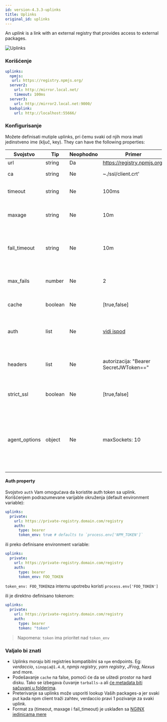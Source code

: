 ```yaml
---
id: version-4.3.3-uplinks
title: Uplinks
original_id: uplinks
---
```


An *uplink* is a link with an external registry that provides access to external packages.

![Uplinks](https://user-images.githubusercontent.com/558752/52976233-fb0e3980-33c8-11e9-8eea-5415e6018144.png)

### Korišćenje

```yaml
uplinks:
  npmjs:
   url: https://registry.npmjs.org/
  server2:
    url: http://mirror.local.net/
    timeout: 100ms
  server3:
    url: http://mirror2.local.net:9000/
  baduplink:
    url: http://localhost:55666/
```
### Konfigurisanje

Možete definisati mutiple uplinks, pri čemu svaki od njih mora imati jedinstveno ime (ključ, key). They can have the following properties:

| Svojstvo      | Tip     | Neophodno | Primer                                 | Podrška  | Opis                                                                                                                                                                     | Podrazumevano     |
| ------------- | ------- | --------- | -------------------------------------- | -------- | ------------------------------------------------------------------------------------------------------------------------------------------------------------------------ | ----------------- |
| url           | string  | Da        | https://registry.npmjs.org/            | all      | Url registry-a                                                                                                                                                           | npmjs             |
| ca            | string  | Ne        | ~./ssl/client.crt'                     | all      | Put do SSL sertifikata                                                                                                                                                   | Nema ništa zadato |
| timeout       | string  | Ne        | 100ms                                  | all      | podesite novi timeout za request                                                                                                                                         | 30s               |
| maxage        | string  | Ne        | 10m                                    | all      | the time threshold to the cache is valid                                                                                                                                 | 2m                |
| fail_timeout  | string  | Ne        | 10m                                    | all      | definiše maksimalno vreme nakon kojeg zahtev postaje neuspešan                                                                                                           | 5m                |
| max_fails     | number  | Ne        | 2                                      | all      | limitira maksimalni broj neuspelih zahteva                                                                                                                               | 2                 |
| cache         | boolean | Ne        | [true,false]                           | >= 2.1   | keširanje svih tarballs iz storage-a                                                                                                                                     | true              |
| auth          | list    | Ne        | [vidi ispod](uplinks.md#auth-property) | >= 2.5   | dodeljuje zaglavlje 'Authorization' [više informacija](http://blog.npmjs.org/post/118393368555/deploying-with-npm-private-modules)                                       | onemogućeno       |
| headers       | list    | Ne        | autorizacija: "Bearer SecretJWToken==" | all      | lista korisničkih, prilagođenih zaglavlja za uplink                                                                                                                      | onemogućeno       |
| strict_ssl    | boolean | Ne        | [true,false]                           | > = 3.0  | If true, zahteva da SSL certifikat bude validan.                                                                                                                         | true              |
| agent_options | object  | Ne        | maxSockets: 10                         | >= 4.0.2 | options for the HTTP or HTTPS Agent responsible for managing uplink connection persistence and reuse [more info](https://nodejs.org/api/http.html#http_class_http_agent) | Nema ništa zadato |

#### Auth property

Svojstvo `auth` Vam omogućava da koristite auth token sa uplink. Korišćenjem podrazumevane varijable okruženja (default environment variable):

```yaml
uplinks:
  private:
    url: https://private-registry.domain.com/registry
    auth:
      type: bearer
      token_env: true # defaults to `process.env['NPM_TOKEN']`
```

ili preko definisane environment variable:

```yaml
uplinks:
  private:
    url: https://private-registry.domain.com/registry
    auth:
      type: bearer
      token_env: FOO_TOKEN
```

`token_env: FOO_TOKEN`za internu upotrebu koristi `process.env['FOO_TOKEN']`

ili je direktno definisano tokenom:

```yaml
uplinks:
  private:
    url: https://private-registry.domain.com/registry
    auth:
      type: bearer
      token: "token"
```

> Napomena: `token` ima prioritet nad `token_env`

### Valjalo bi znati

* Uplinks moraju biti registries kompatibilni sa `npm` endpoints. Eg: *verdaccio*, `sinopia@1.4.0`, *npmjs registry*, *yarn registry*, *JFrog*, *Nexus* and more.
* Podešavanje `cache` na false, pomoći će da se uštedi prostor na hard disku. Tako se izbegava čuvanje `tarballs-a` ali [će metadata biti sačuvani u folderima](https://github.com/verdaccio/verdaccio/issues/391).
* Preterivanje sa uplinks može usporiti lookup Vaših packages-a jer svaki put kada npm client traži zahtev, verdaccio pravi 1 pozivanje za svaki uplink.
* Format za (timeout, maxage i fail_timeout) je usklađen sa [NGINX jedinicama mere](http://nginx.org/en/docs/syntax.html)
